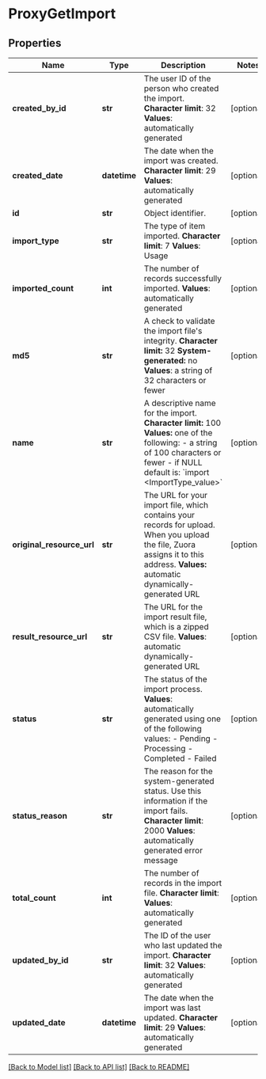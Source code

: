 # ProxyGetImport

## Properties
Name | Type | Description | Notes
------------ | ------------- | ------------- | -------------
**created_by_id** | **str** |  The user ID of the person who created the import.  **Character limit**: 32  **Values**: automatically generated  | [optional] 
**created_date** | **datetime** |  The date when the import was created.  **Character limit**: 29  **Values**: automatically generated  | [optional] 
**id** | **str** | Object identifier. | [optional] 
**import_type** | **str** |  The type of item imported.  **Character limit**: 7  **Values**: Usage  | [optional] 
**imported_count** | **int** | The number of records successfully imported.  **Values**: automatically generated  | [optional] 
**md5** | **str** |  A check to validate the import file&#x27;s integrity.  **Character limit:** 32  **System-generated:** no  **Values**: a string of 32 characters or fewer  | [optional] 
**name** | **str** |  A descriptive name for the import.  **Character limit:** 100  **Values:** one of the following:  - a string of 100 characters or fewer - if NULL default is: &#x60;import &lt;ImportType_value&gt;&#x60;  | [optional] 
**original_resource_url** | **str** |  The URL for your import file, which contains your records for upload. When you upload the file, Zuora assigns it to this address.  **Values:** automatic dynamically-generated URL  | [optional] 
**result_resource_url** | **str** |  The URL for the import result file, which is a zipped CSV file.  **Values**: automatic dynamically-generated URL  | [optional] 
**status** | **str** | The status of the import process.  **Values**: automatically generated using one of the following values:  - Pending - Processing - Completed - Failed  | [optional] 
**status_reason** | **str** |  The reason for the system-generated status. Use this information if the import fails.  **Character limit**: 2000  **Values**: automatically generated error message  | [optional] 
**total_count** | **int** |  The number of records in the import file.  **Character limit**:  **Values**: automatically generated  | [optional] 
**updated_by_id** | **str** |  The ID of the user who last updated the import.  **Character limit**: 32  **Values**: automatically generated  | [optional] 
**updated_date** | **datetime** |  The date when the import was last updated. **Character limit**: 29 **Values**: automatically generated  | [optional] 

[[Back to Model list]](../README.md#documentation-for-models) [[Back to API list]](../README.md#documentation-for-api-endpoints) [[Back to README]](../README.md)

